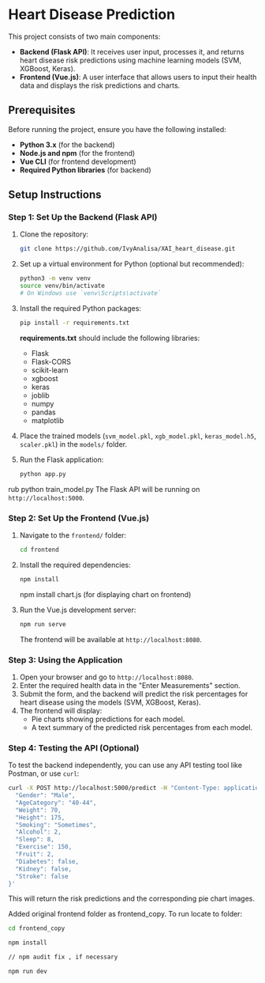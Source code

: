 # Heart Disease Prediction 

This project consists of two main components:
- **Backend (Flask API)**: It receives user input, processes it, and returns heart disease risk predictions using machine learning models (SVM, XGBoost, Keras).
- **Frontend (Vue.js)**: A user interface that allows users to input their health data and displays the risk predictions and charts.

## Prerequisites

Before running the project, ensure you have the following installed:

- **Python 3.x** (for the backend)
- **Node.js and npm** (for the frontend)
- **Vue CLI** (for frontend development)
- **Required Python libraries** (for backend)

## Setup Instructions

### Step 1: Set Up the Backend (Flask API)

1. Clone the repository:

   ```bash
   git clone https://github.com/IvyAnalisa/XAI_heart_disease.git
   

2. Set up a virtual environment for Python (optional but recommended):

   ```bash
   python3 -m venv venv
   source venv/bin/activate
   # On Windows use `venv\Scripts\activate`
   ```

3. Install the required Python packages:

   ```bash
   pip install -r requirements.txt
   ```

   **requirements.txt** should include the following libraries:
   - Flask
   - Flask-CORS
   - scikit-learn
   - xgboost
   - keras
   - joblib
   - numpy
   - pandas
   - matplotlib

4. Place the trained models (`svm_model.pkl`, `xgb_model.pkl`, `keras_model.h5`, `scaler.pkl`) in the `models/` folder.
   
6. Run the Flask application:

   ```bash
   python app.py
   ```
rub python train_model.py
   The Flask API will be running on `http://localhost:5000`.

### Step 2: Set Up the Frontend (Vue.js)

1. Navigate to the `frontend/` folder:

   ```bash
   cd frontend
   ```

2. Install the required dependencies:

   ```bash
   npm install
   ```
   npm install chart.js (for displaying chart on frontend)

3. Run the Vue.js development server:

   ```bash
   npm run serve
   ```

   The frontend will be available at `http://localhost:8080`.

### Step 3: Using the Application

1. Open your browser and go to `http://localhost:8080`.
2. Enter the required health data in the "Enter Measurements" section.
3. Submit the form, and the backend will predict the risk percentages for heart disease using the models (SVM, XGBoost, Keras).
4. The frontend will display:
   - Pie charts showing predictions for each model.
   - A text summary of the predicted risk percentages from each model.

### Step 4: Testing the API (Optional)

To test the backend independently, you can use any API testing tool like Postman, or use `curl`:

```bash
curl -X POST http://localhost:5000/predict -H "Content-Type: application/json" -d '{
  "Gender": "Male",
  "AgeCategory": "40-44",
  "Weight": 70,
  "Height": 175,
  "Smoking": "Sometimes",
  "Alcohol": 2,
  "Sleep": 8,
  "Exercise": 150,
  "Fruit": 2,
  "Diabetes": false,
  "Kidney": false,
  "Stroke": false
}'
```

This will return the risk predictions and the corresponding pie chart images.


Added original frontend folder as frontend_copy. To run locate to folder:
```bash
cd frontend_copy

npm install

// npm audit fix , if necessary

npm run dev
```

